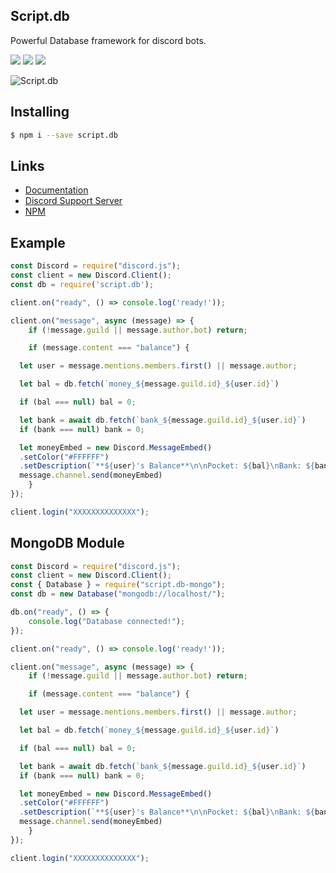 ## Script.db

Powerful Database framework for discord bots.

<a href="https://discord.gg/4dSNfBhgMR"><img src="https://img.shields.io/discord/752215842959130655?color=7289da&logo=discord&logoColor=white" /></a> <a href="https://www.npmjs.com/package/script.db"><img src="https://img.shields.io/npm/v/script.db.svg?maxAge=3600" /></a> <a href="https://www.npmjs.com/package/script.db"><img src="https://img.shields.io/npm/dt/script.db.svg?maxAge=3600" /></a>

![Script.db](https://nodei.co/npm/script.db.png)

## Installing

```bash
$ npm i --save script.db
```

## Links

- [Documentation](https://script.db.hiekki.gq)
- [Discord Support Server](https://discord.gg/4dSNfBhgMR)
- [NPM](https://npmjs.com/package/script.db)

## Example

```js
const Discord = require("discord.js");
const client = new Discord.Client();
const db = require('script.db');

client.on("ready", () => console.log('ready!'));

client.on("message", async (message) => {
    if (!message.guild || message.author.bot) return;

    if (message.content === "balance") {

  let user = message.mentions.members.first() || message.author;

  let bal = db.fetch(`money_${message.guild.id}_${user.id}`)

  if (bal === null) bal = 0;

  let bank = await db.fetch(`bank_${message.guild.id}_${user.id}`)
  if (bank === null) bank = 0;

  let moneyEmbed = new Discord.MessageEmbed()
  .setColor("#FFFFFF")
  .setDescription(`**${user}'s Balance**\n\nPocket: ${bal}\nBank: ${bank}`);
  message.channel.send(moneyEmbed)
    }
});

client.login("XXXXXXXXXXXXXX");
```

## MongoDB Module

```js
const Discord = require("discord.js");
const client = new Discord.Client();
const { Database } = require("script.db-mongo");
const db = new Database("mongodb://localhost/");

db.on("ready", () => {
    console.log("Database connected!");
});

client.on("ready", () => console.log('ready!'));

client.on("message", async (message) => {
    if (!message.guild || message.author.bot) return;

    if (message.content === "balance") {

  let user = message.mentions.members.first() || message.author;

  let bal = db.fetch(`money_${message.guild.id}_${user.id}`)

  if (bal === null) bal = 0;

  let bank = await db.fetch(`bank_${message.guild.id}_${user.id}`)
  if (bank === null) bank = 0;

  let moneyEmbed = new Discord.MessageEmbed()
  .setColor("#FFFFFF")
  .setDescription(`**${user}'s Balance**\n\nPocket: ${bal}\nBank: ${bank}`);
  message.channel.send(moneyEmbed)
    }
});

client.login("XXXXXXXXXXXXXX");
```